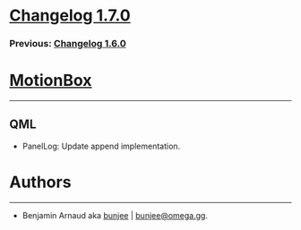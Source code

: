 # [Changelog 1.7.0](http://omega.gg/MotionBox/changes/1.7.0.html)

### Previous: [Changelog 1.6.0](1.6.0.html)

# [MotionBox](http://omega.gg/MotionBox)
---

## QML

- PanelLog: Update append implementation.


# Authors
---

- Benjamin Arnaud aka [bunjee](http://bunjee.me) | <bunjee@omega.gg>.
